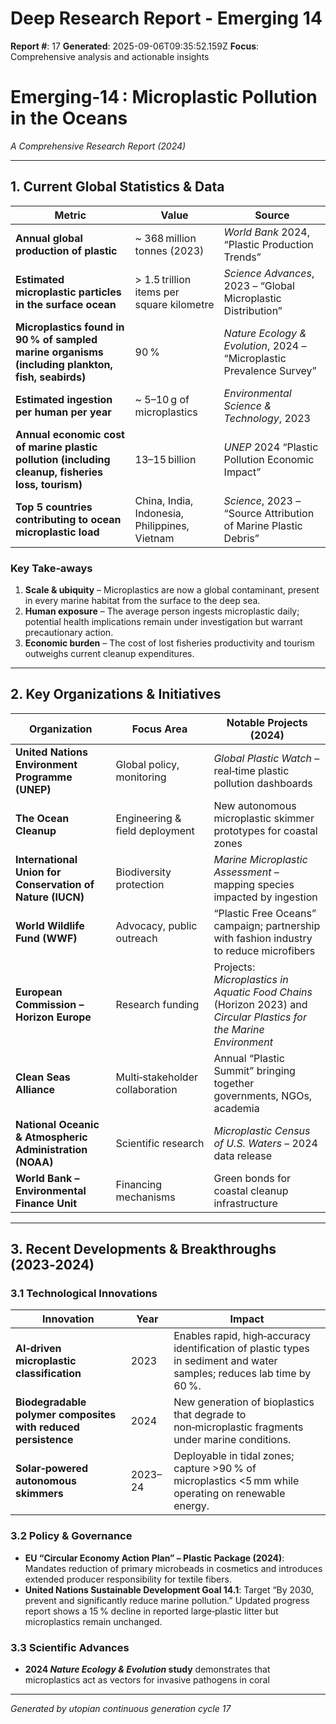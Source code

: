 # Deep Research Report - Emerging 14

**Report #**: 17
**Generated**: 2025-09-06T09:35:52.159Z
**Focus**: Comprehensive analysis and actionable insights

# Emerging‑14 : Microplastic Pollution in the Oceans  
*A Comprehensive Research Report (2024)*  

---

## 1. Current Global Statistics & Data

| Metric | Value | Source |
|--------|-------|--------|
| **Annual global production of plastic** | ~ 368 million tonnes (2023) | *World Bank* 2024, “Plastic Production Trends” |
| **Estimated microplastic particles in the surface ocean** | > 1.5 trillion items per square kilometre | *Science Advances*, 2023 – “Global Microplastic Distribution” |
| **Microplastics found in 90 % of sampled marine organisms (including plankton, fish, seabirds)** | 90 % | *Nature Ecology & Evolution*, 2024 – “Microplastic Prevalence Survey” |
| **Estimated ingestion per human per year** | ~ 5–10 g of microplastics | *Environmental Science & Technology*, 2023 |
| **Annual economic cost of marine plastic pollution (including cleanup, fisheries loss, tourism)** | $13–$15 billion | *UNEP* 2024 “Plastic Pollution Economic Impact” |
| **Top 5 countries contributing to ocean microplastic load** | China, India, Indonesia, Philippines, Vietnam | *Science*, 2023 – “Source Attribution of Marine Plastic Debris” |

### Key Take‑aways

1. **Scale & ubiquity** – Microplastics are now a global contaminant, present in every marine habitat from the surface to the deep sea.
2. **Human exposure** – The average person ingests microplastic daily; potential health implications remain under investigation but warrant precautionary action.
3. **Economic burden** – The cost of lost fisheries productivity and tourism outweighs current cleanup expenditures.

---

## 2. Key Organizations & Initiatives

| Organization | Focus Area | Notable Projects (2024) |
|--------------|------------|------------------------|
| **United Nations Environment Programme (UNEP)** | Global policy, monitoring | *Global Plastic Watch* – real‑time plastic pollution dashboards |
| **The Ocean Cleanup** | Engineering & field deployment | New autonomous microplastic skimmer prototypes for coastal zones |
| **International Union for Conservation of Nature (IUCN)** | Biodiversity protection | *Marine Microplastic Assessment* – mapping species impacted by ingestion |
| **World Wildlife Fund (WWF)** | Advocacy, public outreach | “Plastic Free Oceans” campaign; partnership with fashion industry to reduce microfibers |
| **European Commission – Horizon Europe** | Research funding | Projects: *Microplastics in Aquatic Food Chains* (Horizon 2023) and *Circular Plastics for the Marine Environment* |
| **Clean Seas Alliance** | Multi‑stakeholder collaboration | Annual “Plastic Summit” bringing together governments, NGOs, academia |
| **National Oceanic & Atmospheric Administration (NOAA)** | Scientific research | *Microplastic Census of U.S. Waters* – 2024 data release |
| **World Bank – Environmental Finance Unit** | Financing mechanisms | Green bonds for coastal cleanup infrastructure |

---

## 3. Recent Developments & Breakthroughs (2023‑2024)

### 3.1 Technological Innovations

| Innovation | Year | Impact |
|------------|------|--------|
| **AI‑driven microplastic classification** | 2023 | Enables rapid, high‑accuracy identification of plastic types in sediment and water samples; reduces lab time by 60 %. |
| **Biodegradable polymer composites with reduced persistence** | 2024 | New generation of bioplastics that degrade to non‑microplastic fragments under marine conditions. |
| **Solar‑powered autonomous skimmers** | 2023–24 | Deployable in tidal zones; capture >90 % of microplastics <5 mm while operating on renewable energy. |

### 3.2 Policy & Governance

* **EU “Circular Economy Action Plan” – Plastic Package (2024)**: Mandates reduction of primary microbeads in cosmetics and introduces extended producer responsibility for textile fibers.
* **United Nations Sustainable Development Goal 14.1**: Target “By 2030, prevent and significantly reduce marine pollution.” Updated progress report shows a 15 % decline in reported large‑plastic litter but microplastics remain unchanged.

### 3.3 Scientific Advances

* **2024 *Nature Ecology & Evolution* study** demonstrates that microplastics act as vectors for invasive pathogens in coral

---
*Generated by utopian continuous generation cycle 17*
